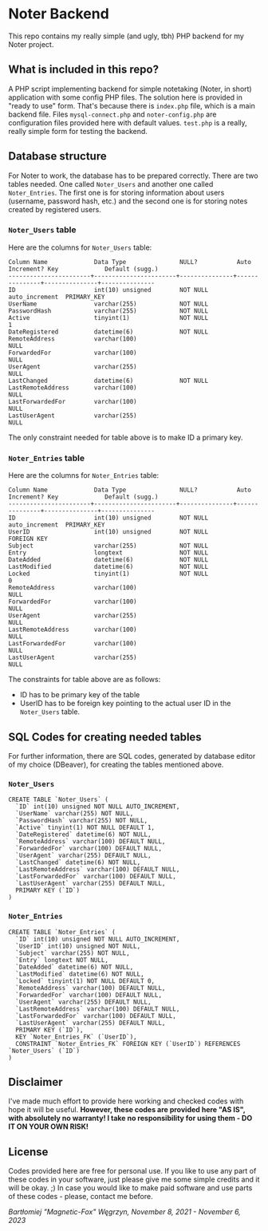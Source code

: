# Noter Backend

This repo contains my really simple (and ugly, tbh) PHP backend for my Noter project.

## What is included in this repo?

A PHP script implementing backend for simple notetaking (Noter, in short) application with some config PHP files.
The solution here is provided in "ready to use" form. That's because there is `index.php` file, which is a main backend file.
Files `mysql-connect.php` and `noter-config.php` are configuration files provided here with default values.
`test.php` is a really, really simple form for testing the backend.

## Database structure

For Noter to work, the database has to be prepared correctly.
There are two tables needed. One called `Noter_Users` and another one called `Noter_Entries`. The first one is for storing information about users (username, password hash, etc.) and the second one is for storing notes created by registered users.

### `Noter_Users` table
Here are the columns for `Noter_Users` table:
```
Column Name             Data Type               NULL?           Auto Increment? Key             Default (sugg.)
-----------------------+-----------------------+---------------+---------------+---------------+---------------
ID                      int(10) unsigned        NOT NULL        auto_increment  PRIMARY_KEY
UserName                varchar(255)            NOT NULL
PasswordHash            varchar(255)            NOT NULL
Active                  tinyint(1)              NOT NULL                                        1
DateRegistered          datetime(6)             NOT NULL
RemoteAddress           varchar(100)                                                            NULL
ForwardedFor            varchar(100)                                                            NULL
UserAgent               varchar(255)                                                            NULL
LastChanged             datetime(6)             NOT NULL
LastRemoteAddress       varchar(100)                                                            NULL
LastForwardedFor        varchar(100)                                                            NULL
LastUserAgent           varchar(255)                                                            NULL 
```

The only constraint needed for table above is to make ID a primary key.

### `Noter_Entries` table
Here are the columns for `Noter_Entries` table:
```
Column Name             Data Type               NULL?           Auto Increment? Key             Default (sugg.)
-----------------------+-----------------------+---------------+---------------+---------------+---------------
ID                      int(10) unsigned        NOT NULL        auto_increment  PRIMARY_KEY
UserID                  int(10) unsigned        NOT NULL                        FOREIGN KEY
Subject                 varchar(255)            NOT NULL
Entry                   longtext                NOT NULL
DateAdded               datetime(6)             NOT NULL
LastModified            datetime(6)             NOT NULL
Locked                  tinyint(1)              NOT NULL                                        0
RemoteAddress           varchar(100)                                                            NULL
ForwardedFor            varchar(100)                                                            NULL
UserAgent               varchar(255)                                                            NULL
LastRemoteAddress       varchar(100)                                                            NULL
LastForwardedFor        varchar(100)                                                            NULL
LastUserAgent           varchar(255)                                                            NULL
```

The constraints for table above are as follows:
* ID has to be primary key of the table
* UserID has to be foreign key pointing to the actual user ID in the `Noter_Users` table.

## SQL Codes for creating needed tables

For further information, there are SQL codes, generated by database editor of my choice (DBeaver), for creating the tables mentioned above.

### `Noter_Users`

```
CREATE TABLE `Noter_Users` (
  `ID` int(10) unsigned NOT NULL AUTO_INCREMENT,
  `UserName` varchar(255) NOT NULL,
  `PasswordHash` varchar(255) NOT NULL,
  `Active` tinyint(1) NOT NULL DEFAULT 1,
  `DateRegistered` datetime(6) NOT NULL,
  `RemoteAddress` varchar(100) DEFAULT NULL,
  `ForwardedFor` varchar(100) DEFAULT NULL,
  `UserAgent` varchar(255) DEFAULT NULL,
  `LastChanged` datetime(6) NOT NULL,
  `LastRemoteAddress` varchar(100) DEFAULT NULL,
  `LastForwardedFor` varchar(100) DEFAULT NULL,
  `LastUserAgent` varchar(255) DEFAULT NULL,
  PRIMARY KEY (`ID`)
)
```

### `Noter_Entries`
```
CREATE TABLE `Noter_Entries` (
  `ID` int(10) unsigned NOT NULL AUTO_INCREMENT,
  `UserID` int(10) unsigned NOT NULL,
  `Subject` varchar(255) NOT NULL,
  `Entry` longtext NOT NULL,
  `DateAdded` datetime(6) NOT NULL,
  `LastModified` datetime(6) NOT NULL,
  `Locked` tinyint(1) NOT NULL DEFAULT 0,
  `RemoteAddress` varchar(100) DEFAULT NULL,
  `ForwardedFor` varchar(100) DEFAULT NULL,
  `UserAgent` varchar(255) DEFAULT NULL,
  `LastRemoteAddress` varchar(100) DEFAULT NULL,
  `LastForwardedFor` varchar(100) DEFAULT NULL,
  `LastUserAgent` varchar(255) DEFAULT NULL,
  PRIMARY KEY (`ID`),
  KEY `Noter_Entries_FK` (`UserID`),
  CONSTRAINT `Noter_Entries_FK` FOREIGN KEY (`UserID`) REFERENCES `Noter_Users` (`ID`)
)
``` 

## Disclaimer

I've made much effort to provide here working and checked codes with hope it will be useful.
**However, these codes are provided here "AS IS", with absolutely no warranty! I take no responsibility for using them - DO IT ON YOUR OWN RISK!**

## License

Codes provided here are free for personal use.
If you like to use any part of these codes in your software, just please give me some simple credits and it will be okay. ;)
In case you would like to make paid software and use parts of these codes - please, contact me before.

*Bartłomiej "Magnetic-Fox" Węgrzyn,
November 8, 2021 - November 6, 2023*
